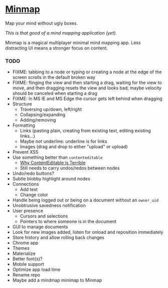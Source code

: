
# [Minmap][app]

Map your mind without ugly boxes.

*This is that good of a mind mapping application (yet).*

Minmap is a magical multiplayer minimal mind mapping app.
Less distracting UI means a stronger focus on content.

### TODO

* FIXME: tabbing to a node or typing or creating a node at the edge of the screen scrolls in the default broken way
* FIXME: flinging the view and then starting a drag, waiting for the view to move, and then dragging resets the view and looks bad; maybe velocity should be canceled when starting a drag
* FIXME: In MS IE and MS Edge the cursor gets left behind when dragging
* Structure
	* Traversing up/down, left/right
	* Collapsing/expanding
	* Adding/removing
* Formatting
	* Links (pasting plain, creating from existing text, editing existing links...)
	* Maybe *not* underline: underline is for links
	* Images (drag and drop to either "upload" or upload)
* Prevent XSS
* Use something better than `contenteditable`
	* [Why ContentEditable is Terrible][]
	* Still needs to carry undos/redos between nodes
* Undo/redo buttons?
* Subtle blobby highlight around nodes
* Connections
	* Add text
	* Change color
* Handle being logged out or being on a document without an `owner_uid`
* Unobtrusive savedness notification
* User presence
	* Cursors and selections
	* Pointers to where someone is in the document
* GUI to manage documents
* Look for new images added, listen for onload and reposition immediately
* Store history and allow rolling back changes
* Chrome app
* Themes
* Materialize
* Better font(s)?
* Mobile support
* Optimize app load time
* Rename repo
* Maybe add a mindmap minimap to Minmap

[app]: http://1j01.github.io/mind-map/?mind-map
[Why ContentEditable is Terrible]: https://medium.com/medium-eng/why-contenteditable-is-terrible-122d8a40e480
